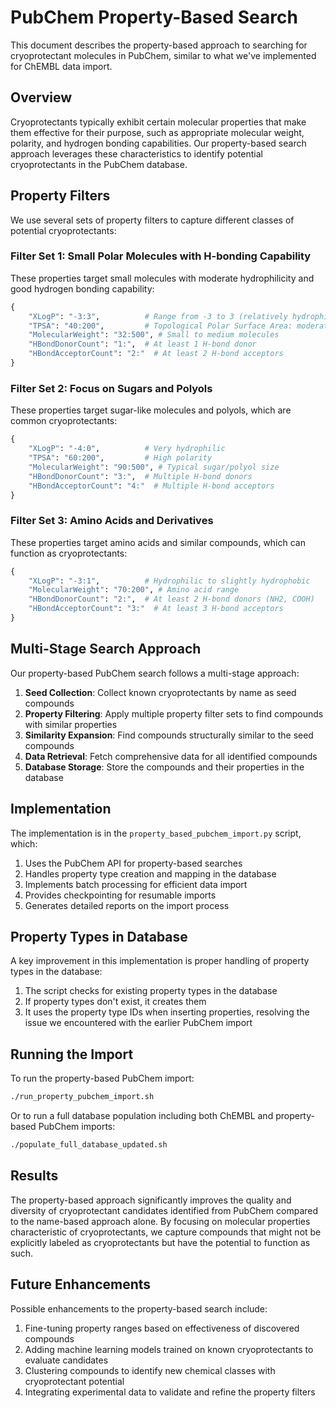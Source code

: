 # PubChem Property-Based Search

This document describes the property-based approach to searching for cryoprotectant molecules in PubChem, similar to what we've implemented for ChEMBL data import.

## Overview

Cryoprotectants typically exhibit certain molecular properties that make them effective for their purpose, such as appropriate molecular weight, polarity, and hydrogen bonding capabilities. Our property-based search approach leverages these characteristics to identify potential cryoprotectants in the PubChem database.

## Property Filters

We use several sets of property filters to capture different classes of potential cryoprotectants:

### Filter Set 1: Small Polar Molecules with H-bonding Capability

These properties target small molecules with moderate hydrophilicity and good hydrogen bonding capability:

```python
{
    "XLogP": "-3:3",          # Range from -3 to 3 (relatively hydrophilic)
    "TPSA": "40:200",         # Topological Polar Surface Area: moderate to high polarity
    "MolecularWeight": "32:500", # Small to medium molecules
    "HBondDonorCount": "1:",  # At least 1 H-bond donor
    "HBondAcceptorCount": "2:"  # At least 2 H-bond acceptors
}
```

### Filter Set 2: Focus on Sugars and Polyols

These properties target sugar-like molecules and polyols, which are common cryoprotectants:

```python
{
    "XLogP": "-4:0",          # Very hydrophilic
    "TPSA": "60:200",         # High polarity
    "MolecularWeight": "90:500", # Typical sugar/polyol size
    "HBondDonorCount": "3:",  # Multiple H-bond donors
    "HBondAcceptorCount": "4:"  # Multiple H-bond acceptors
}
```

### Filter Set 3: Amino Acids and Derivatives

These properties target amino acids and similar compounds, which can function as cryoprotectants:

```python
{
    "XLogP": "-3:1",          # Hydrophilic to slightly hydrophobic
    "MolecularWeight": "70:200", # Amino acid range
    "HBondDonorCount": "2:",  # At least 2 H-bond donors (NH2, COOH)
    "HBondAcceptorCount": "3:"  # At least 3 H-bond acceptors
}
```

## Multi-Stage Search Approach

Our property-based PubChem search follows a multi-stage approach:

1. **Seed Collection**: Collect known cryoprotectants by name as seed compounds
2. **Property Filtering**: Apply multiple property filter sets to find compounds with similar properties
3. **Similarity Expansion**: Find compounds structurally similar to the seed compounds
4. **Data Retrieval**: Fetch comprehensive data for all identified compounds
5. **Database Storage**: Store the compounds and their properties in the database

## Implementation

The implementation is in the `property_based_pubchem_import.py` script, which:

1. Uses the PubChem API for property-based searches
2. Handles property type creation and mapping in the database
3. Implements batch processing for efficient data import
4. Provides checkpointing for resumable imports
5. Generates detailed reports on the import process

## Property Types in Database

A key improvement in this implementation is proper handling of property types in the database:

1. The script checks for existing property types in the database
2. If property types don't exist, it creates them
3. It uses the property type IDs when inserting properties, resolving the issue we encountered with the earlier PubChem import

## Running the Import

To run the property-based PubChem import:

```bash
./run_property_pubchem_import.sh
```

Or to run a full database population including both ChEMBL and property-based PubChem imports:

```bash
./populate_full_database_updated.sh
```

## Results

The property-based approach significantly improves the quality and diversity of cryoprotectant candidates identified from PubChem compared to the name-based approach alone. By focusing on molecular properties characteristic of cryoprotectants, we capture compounds that might not be explicitly labeled as cryoprotectants but have the potential to function as such.

## Future Enhancements

Possible enhancements to the property-based search include:

1. Fine-tuning property ranges based on effectiveness of discovered compounds
2. Adding machine learning models trained on known cryoprotectants to evaluate candidates
3. Clustering compounds to identify new chemical classes with cryoprotectant potential
4. Integrating experimental data to validate and refine the property filters